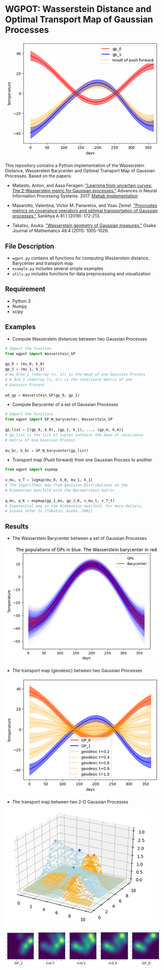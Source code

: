 # WGPOT: Wasserstein Distance and Optimal Transport Map of Gaussian Processes


![10 context points](data/wgpot_example.gif?raw=true  "Title" )

This repository contains a Python implementation of the Wasserstein 
Distance, Wasserstein Barycenter and Optimal Transport Map of Gaussian Processes. 
Based on the papers:

* Mallasto, Anton, and Aasa Feragen. ["Learning from uncertain curves: 
The 2-Wasserstein metric for Gaussian processes."](https://papers.nips.cc/paper/7149-learning-from-uncertain-curves-the-2-wasserstein-metric-for-gaussian-processes.pdf) Advances in Neural 
Information Processing Systems. 2017. [Matlab Implementation](https://sites.google.com/view/antonmallasto/software)

* Masarotto, Valentina, Victor M. Panaretos, and Yoav Zemel. 
["Procrustes metrics on covariance operators and optimal transportation of 
Gaussian processes."](https://link.springer.com/article/10.1007/s13171-018-0130-1) Sankhya A 81.1 (2019): 172-213.

* Takatsu, Asuka. ["Wasserstein geometry of Gaussian 
measures."](https://projecteuclid.org/euclid.ojm/1326291215) Osaka Journal of Mathematics 48.4 (2011): 1005-1026.

## File Description
* `wgpot.py` contains all functions for computing Wasserstein distance, Barycenter and transport map
* `example.py` includes several simple examples
* `utils.py` includes functions for data preprocessing and visualization

## Requirement
* Python 3
* Numpy
* scipy

## Examples

* Compute Wasserstein distances between two Gaussian Processes

```python
# Import the function
from wgpot import Wasserstein_GP

gp_0 = (mu_0, k_0)     
gp_1 = (mu_1, k_1)
# mu_0/mu_1 (ndarray (n, 1)) is the mean of one Gaussian Process 
# K_0/K_1 (ndarray (n, n)) is the covariance matrix of one 
# Gaussain Process

wd_gp = Wasserstein_GP(gp_0, gp_1)
```
* Compute Barycenter of a set of Gaussian Processes
```python
# Import the functions
from wgpot import GP_W_barycenter, Wasserstein_GP

gp_list = [(gp_0, k_0), (gp_1, k_1), ..., (gp_m, k_m)]  
# gp_list is the list of tuples contains the mean of covariance 
# matrix of one Gaussian Process

mu_bc, k_bc = GP_W_barycenter(gp_list)
```

* Transport map (Push forward) from one Gaussian Process to another
```python
from wgpot import expmap

v_mu, v_T = logmap(mu_0, k_0, mu_1, k_1)
# The logarithmic map from Gaussian Distributions on the 
# Riemannian manifold with the Wasseerstein matric

q_mu, q_K = expmap(gp_1_mu, gp_1_K, v_mu_t, v_T_t)
# Exponential map on the Riemannian manifold. For more detials, 
# please refer to [Takatsu, Asuka. 2001]
```

## Results 

* The Wasserstein Barycenter between a set of Gaussian Processes

![10 context points](data/barycenter_result.png?raw=true  "Title" )

* The transport map (geodesic) between two Gaussian Processes

![10 context points](data/transport_result.png?raw=true  "Title" )

* The transport map  between two 2-D Gaussian Processes

![10 context points](data/two_2D_GP.gif?raw=true  "Title" )

![10 context points](data/2d_GP.png?raw=true  "Title" )